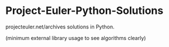 # Project-Euler-Python-Solutions
projecteuler.net/archives solutions in Python.

(minimum external library usage to see algorithms clearly)
